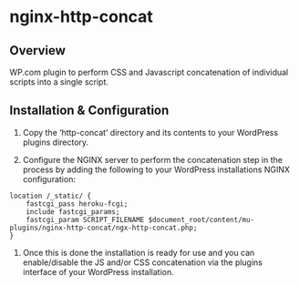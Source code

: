 nginx-http-concat
=================

Overview
--------

WP.com plugin to perform CSS and Javascript concatenation of individual scripts into a single script.

Installation & Configuration
----------------------------

1. Copy the ‘http-concat’ directory and its contents to your WordPress plugins directory.

1. Configure the NGINX server to perform the concatenation step in the process by adding the following to your WordPress installations NGINX configuration:

```nginx
location /_static/ {
    fastcgi_pass heroku-fcgi;
    include fastcgi_params;
    fastcgi_param SCRIPT_FILENAME $document_root/content/mu-plugins/nginx-http-concat/ngx-http-concat.php;
}
```

1. Once this is done the installation is ready for use and you can enable/disable the JS and/or CSS concatenation via the plugins interface of your WordPress installation.
